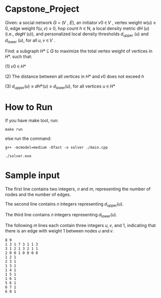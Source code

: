 # Capstone_Project
Given: a social network 𝐺 = (𝑉 , 𝐸), an initiator 𝑣0 ∈ 𝑉 , vertex weight w(𝑢) ≥ 0, edge weight f(𝑢, 𝑣) ≥ 0, hop count ℎ ∈ N, a local density metric dH (𝑢) (i.e., 𝑑𝑒𝑔𝐻 (𝑢)), and personalized local density thresholds 𝑑<sub>upper</sub> (𝑢) and 𝑑<sub>lower</sub> (𝑢), for all 𝑢, 𝑣 ∈ 𝑉 . 

Find: a subgraph 𝐻* ⊆ 𝐺 to maximize the total vertex weight of vertices in 𝐻*. such that:

(1)	 𝑣0 ∈ 𝐻*

(2)	 The distance between all vertices in  𝐻* and 𝑣0 does not exceed ℎ

(3)	 𝑑<sub>upper</sub>(𝑢) ≥ 𝑑𝐻*(𝑢) ≥ 𝑑<sub>lower</sub>(𝑢), for all vertices u ∈ 𝐻*

# How to Run
If you have make tool, run:
```
make run
```
else run the command: 
```
g++ -mcmodel=medium -Ofast -o solver ./main.cpp

./solver.exe
```

# Sample input

The first line contains two integers, 𝑛 and 𝑚, representing the number of nodes and the number of edges.

The second line contains 𝑛 integers representing 𝑑<sub>upper</sub>(𝑢).

The third line contains 𝑛 integers representing 𝑑<sub>lower</sub>(𝑢).

The following 𝑚 lines each contain three integers 𝑢, 𝑣, and 1, indicating that there is an edge with weight 1 between nodes 𝑢 and 𝑣.

```
8 9
1 3 1 7 3 1 1 3
3 1 2 1 3 2 1 1
2 0 0 1 0 0 0 0
1 2 1
2 3 1
1 3 1
1 4 1
1 5 1
1 6 1
5 6 1
6 7 1
6 8 1
```

